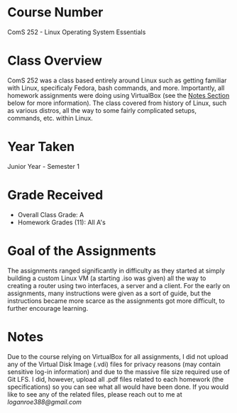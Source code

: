 # Course Number
ComS 252 - Linux Operating System Essentials

# Class Overview
ComS 252 was a class based entirely around Linux such as getting familiar with Linux, specificaly Fedora, bash commands, and more. Importantly, all homework assignments were doing using VirtualBox (see the [Notes Section](#notes) below for more information). The class covered from history of Linux, such as various distros, all the way to some fairly complicated setups, commands, etc. within Linux.

# Year Taken
Junior Year - Semester 1

# Grade Received
* Overall Class Grade: A
* Homework Grades (11): All A's

# Goal of the Assignments
The assignments ranged significantly in difficulty as they started at simply building a custom Linux VM (a starting .iso was given) all the way to creating a router using two interfaces, a server and a client. For the early on assignments, many instructions were given as a sort of guide, but the instructions became more scarce as the assignments got more difficult, to further encourage learning.

# Notes
Due to the course relying on VirtualBox for all assignments, I did not upload any of the Virtual Disk Image (.vdi) files for privacy reasons (may contain sensitive log-in information) and due to the massive file size required use of Git LFS. I did, however, upload all .pdf files related to each homework (the specifications) so you can see what all would have been done. If you would like to see any of the related files, please reach out to me at _loganroe388@gmail.com_
